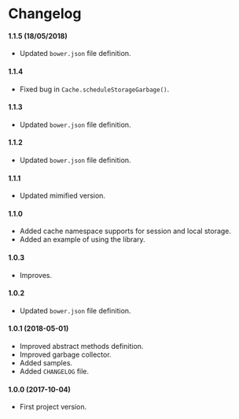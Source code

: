 Changelog
=========

#### 1.1.5 (18/05/2018)

* Updated `bower.json` file definition.

#### 1.1.4

* Fixed bug in `Cache.scheduleStorageGarbage()`.

#### 1.1.3

* Updated `bower.json` file definition.

#### 1.1.2

* Updated `bower.json` file definition.

#### 1.1.1

* Updated mimified version.

#### 1.1.0

* Added cache namespace supports for session and local storage.
* Added an example of using the library.

#### 1.0.3

* Improves.

#### 1.0.2

* Updated `bower.json` file definition.

#### 1.0.1 (2018-05-01)

* Improved abstract methods definition.
* Improved garbage collector.
* Added samples.
* Added `CHANGELOG` file.

#### 1.0.0 (2017-10-04)

* First project version.
